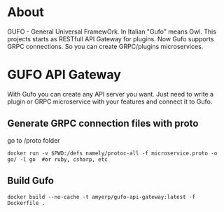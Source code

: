 # About
GUFO - General Universal FramewOrk. In Italian "Gufo" means Owl. This projects starts as RESTfull API Gateway for plugins. Now Gufo supports GRPC connections. So you can create GRPC/plugins microservices.

# GUFO API Gateway

With Gufo you can create any API server you want. Just need to write a plugin or GRPC microservice with your features and connect it to Gufo.

## Generate GRPC connection files with proto

go to /proto folder
```docker
docker run -v $PWD:/defs namely/protoc-all -f microservice.proto -o go/ -l go  #or ruby, csharp, etc
```

## Build Gufo

```docker
docker build --no-cache -t amyerp/gufo-api-gateway:latest -f Dockerfile .
```
